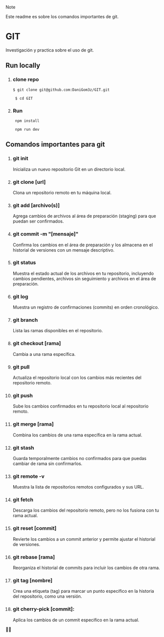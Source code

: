 > [!NOTE]
> Este readme es sobre los comandos importantes de git.

# GIT
Investigación y practica sobre el uso de git.

## Run locally
1. ### **clone repo**
   ```$ git clone git@github.com:DaniGom3z/GIT.git ```
   
     ``` $ cd GIT```
1. ### **Run**
   ``` npm install```
   
      ``` npm run dev```
    
## Comandos importantes para git

1. ### **git init**
    Inicializa un nuevo repositorio Git en un directorio local.
1. ### **git clone [url]**
    Clona un repositorio remoto en tu máquina local.
1. ### **git add [archivo(s)]**
    Agrega cambios de archivos al área de preparación (staging) para que puedan ser confirmados.
1. ### **git commit -m "[mensaje]"**
    Confirma los cambios en el área de preparación y los almacena en el historial de versiones con un mensaje descriptivo.
1. ### **git status**
    Muestra el estado actual de los archivos en tu repositorio, incluyendo cambios pendientes, archivos sin seguimiento y archivos      en     el área de preparación.
1. ### **git log**
    Muestra un registro de confirmaciones (commits) en orden cronológico.
1. ### **git branch**
    Lista las ramas disponibles en el repositorio.
1. ### **git checkout [rama]**
    Cambia a una rama específica.
1. ### **git pull**
    Actualiza el repositorio local con los cambios más recientes del repositorio remoto.
1. ### **git push**
    Sube los cambios confirmados en tu repositorio local al repositorio remoto.
1. ### **git merge [rama]**
    Combina los cambios de una rama específica en la rama actual.
1. ### **git stash**
    Guarda temporalmente cambios no confirmados para que puedas cambiar de rama sin confirmarlos.
1. ### **git remote -v**
    Muestra la lista de repositorios remotos configurados y sus URL.
1. ### **git fetch**
    Descarga los cambios del repositorio remoto, pero no los fusiona con tu rama actual.
1. ### **git reset [commit]**
    Revierte los cambios a un commit anterior y permite ajustar el historial de versiones.
1. ### **git rebase [rama]**
    Reorganiza el historial de commits para incluir los cambios de otra rama.
1. ### **git tag [nombre]**
    Crea una etiqueta (tag) para marcar un punto específico en la historia del repositorio, como una versión.
1. ### **git cherry-pick [commit]:**
    Aplica los cambios de un commit específico en la rama actual.

:man_technologist:

